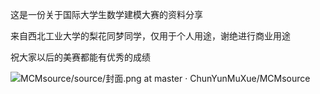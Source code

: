 这是一份关于国际大学生数学建模大赛的资料分享

来自西北工业大学的梨花同梦同学，仅用于个人用途，谢绝进行商业用途

祝大家以后的美赛都能有优秀的成绩

![MCMsource/source/封面.png at master · ChunYunMuXue/MCMsource](https://github.com/ChunYunMuXue/MCMsource/blob/master/source/封面.png)